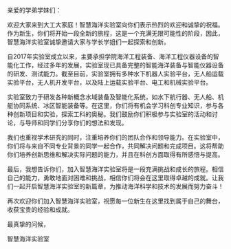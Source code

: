 亲爱的学弟学妹们：

欢迎大家来到大工大家庭！智慧海洋实验室向你们表示热烈的欢迎和诚挚的祝福。作为新生，你们将开始一段全新的旅程，这是一个充满无限可能性的阶段，因此，智慧海洋实验室诚挚邀请大家与学长学姐们一起探索和创新。

自2017年实验室成立以来，主要承担学院海洋工程装备、海洋工程仪器设备的智能化工作，经过多年的发展，实验室现已具备完整的智能海洋装备与智能仪器设备的研发、测试能力。截至目前，实验室拥有多种水下机器人实验平台，无人船运载实验平台，无人机开发平台，以及陆上运载实验平台、电工和机械实验平台。

实验室致力于研发各种新概念水域装备及智能化系统，如水下航行器、无人船、机艇协同系统、冰区智能装备等。在这里，你们将有机会学习科创专业知识，参与各种创新项目和实验，探索工科的奥秘。我们鼓励你们积极参与实验室的活动和讨论，与导师和同学们分享你们的想法和发现。

我们也重视学术研究的同时，注重培养你们的团队合作和领导能力。在实验室中，你们将与来自不同专业背景的同学一起合作，共同解决问题和完成项目。这将帮助你们培养创新思维和解决实际问题的能力，并且在科创方面取得有所感悟与提高。

最后，我想告诉你们，加入智慧海洋实验室将是一段充满挑战和成长的旅程。相信自己的能力，勇敢地面对困难和挑战，相信你们将会在这里取得卓越的成就。让我们一起开启智慧海洋实验室的新篇章，为推动海洋科学和技术的发展而努力奋斗！

再次欢迎你们加入智慧海洋实验室，祝愿每一位新生在这里找到属于自己的舞台，收获宝贵的经验和成就。

最真挚的问候，

智慧海洋实验室
